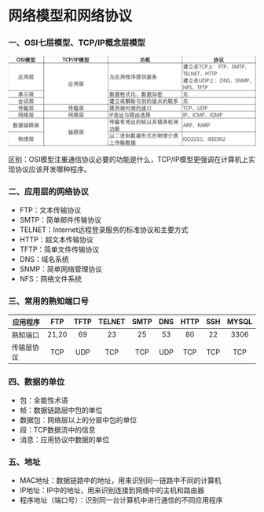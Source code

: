# 网络模型和网络协议

### **一、OSI七层模型、TCP/IP概念层模型**

![](<../../.gitbook/assets/网络模型 (1).jpg>)

区别：OSI模型注重通信协议必要的功能是什么，TCP/IP模型更强调在计算机上实现协议应该开发哪种程序。

### **二、应用层的网络协议**

* FTP：文本传输协议
* SMTP：简单邮件传输协议
* TELNET：Internet远程登录服务的标准协议和主要方式
* HTTP：超文本传输协议
* TFTP：简单文件传输协议
* DNS：域名系统
* SNMP：简单网络管理协议
* NFS：网络文件系统

### 三、常用的熟知端口号

| 应用程序  |  FTP  | TFTP | TELNET | SMTP | DNS | HTTP | SSH | MYSQL |
| ----- | :---: | :--: | :----: | :--: | :-: | :--: | :-: | :---: |
| 熟知端口  | 21,20 |  69  |   23   |  25  |  53 |  80  |  22 |  3306 |
| 传输层协议 |  TCP  |  UDP |   TCP  |  TCP | UDP |  TCP | TCP |  TCP  |

### **四、数据的单位**

* 包：全能性术语
* 帧：数据链路层中包的单位
* 数据包：网络层以上的分层中包的单位
* 段：TCP数据流中的信息
* 消息：应用协议中数据的单位

### **五、地址**

* MAC地址：数据链路中的地址，用来识别同一链路中不同的计算机
* IP地址：IP中的地址，用来识别连接到网络中的主机和路由器
* 程序地址（端口号）：识别同一台计算机中进行通信的不同应用程序
